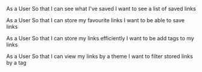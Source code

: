 As a User
So that I can see what I've saved
I want to see a list of saved links

As a User
So that I can store my favourite links
I want to be able to save links

As a User
So that I can store my links efficiently
I want to be add tags to my links

As a User
So that I can view my links by a theme
I want to filter stored links by a tag
